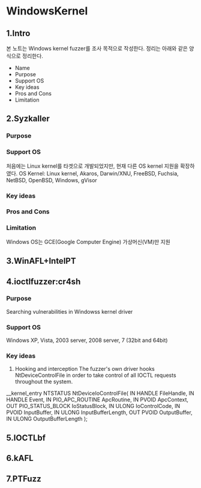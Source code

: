 # WindowsKernel

## 1.Intro
본 노트는 Windows kernel fuzzer를 조사 목적으로 작성한다. 정리는 아래와 같은 양식으로 정리한다. 

- Name
- Purpose
- Support OS
- Key ideas
- Pros and Cons
- Limitation

## 2.Syzkaller
### Purpose

### Support OS
처음에는 Linux kernel를 타겟으로 개발되었지만, 현재 다른 OS kernel 지원을 확장하였다.
OS Kernel: Linux kernel, Akaros, Darwin/XNU, FreeBSD, Fuchsia, NetBSD, OpenBSD, Windows, gVisor

### Key ideas

### Pros and Cons


### Limitation
Windows OS는 GCE(Google Computer Engine) 가상머신(VM)만  지원

## 3.WinAFL+IntelPT


## 4.ioctlfuzzer:cr4sh
### Purpose
Searching vulnerabilities in Windowss kernel driver 

### Support OS
Windows XP, Vista, 2003 server, 2008 server, 7 (32bit and 64bit)

### Key ideas
1) Hooking and interception
  The fuzzer's own driver hooks NtDeviceControlFile in order to take control of all IOCTL requests throughout the system.
  
__kernel_entry NTSTATUS NtDeviceIoControlFile(
  IN HANDLE            FileHandle,
  IN HANDLE            Event,
  IN PIO_APC_ROUTINE   ApcRoutine,
  IN PVOID             ApcContext,
  OUT PIO_STATUS_BLOCK IoStatusBlock,
  IN ULONG             IoControlCode,
  IN PVOID             InputBuffer,
  IN ULONG             InputBufferLength,
  OUT PVOID            OutputBuffer,
  IN ULONG             OutputBufferLength
);
  
## 5.IOCTLbf


## 6.kAFL

## 7.PTFuzz


